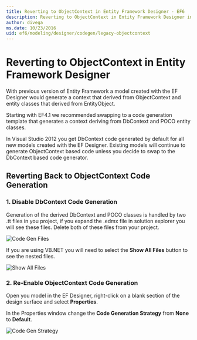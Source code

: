 ```yaml
---
title: Reverting to ObjectContext in Entity Framework Designer - EF6
description: Reverting to ObjectContext in Entity Framework Designer in Entity Framework 6
author: divega
ms.date: 10/23/2016
uid: ef6/modeling/designer/codegen/legacy-objectcontext
---
```

# Reverting to ObjectContext in Entity Framework Designer
With previous version of Entity Framework a model created with the EF Designer would generate a context that derived from ObjectContext and entity classes that derived from EntityObject.

Starting with EF4.1 we recommended swapping to a code generation template that generates a context deriving from DbContext and POCO entity classes.

In Visual Studio 2012 you get DbContext code generated by default for all new models created with the EF Designer. Existing models will continue to generate ObjectContext based code unless you decide to swap to the DbContext based code generator.

## Reverting Back to ObjectContext Code Generation

### 1. Disable DbContext Code Generation

Generation of the derived DbContext and POCO classes is handled by two .tt files in you project, if you expand the .edmx file in solution explorer you will see these files. Delete both of these files from your project.

![Code Gen Files](~/ef6/media/codegenfiles.png)

If you are using VB.NET you will need to select the **Show All Files** button to see the nested files.

![Show All Files](~/ef6/media/showallfiles.png)

### 2. Re-Enable ObjectContext Code Generation

Open you model in the EF Designer, right-click on a blank section of the design surface and select **Properties**.

In the Properties window change the **Code Generation Strategy** from **None** to **Default**.

![Code Gen Strategy](~/ef6/media/codegenstrategy.png)
